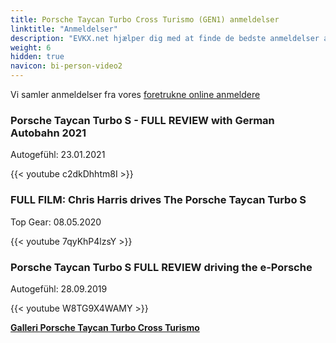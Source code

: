 ```yaml
---
title: Porsche Taycan Turbo Cross Turismo (GEN1) anmeldelser
linktitle: "Anmeldelser"
description: "EVKX.net hjælper dig med at finde de bedste anmeldelser af denne model."
weight: 6
hidden: true
navicon: bi-person-video2
---
```

Vi samler anmeldelser fra vores [foretrukne online anmeldere](../../../../../guides/evreviewers/)

<div class="container text-center shadow p-2 pe-4 mb-5 bg-body-tertiary rounded border">
<h3>Porsche Taycan Turbo S - FULL REVIEW with German Autobahn 2021</h3>
<p>Autogefühl: 23.01.2021</p>

{{< youtube c2dkDhhtm8I >}}

</div>
<div class="container text-center shadow p-2 pe-4 mb-5 bg-body-tertiary rounded border">
<h3>FULL FILM: Chris Harris drives The Porsche Taycan Turbo S</h3>
<p>Top Gear: 08.05.2020</p>

{{< youtube 7qyKhP4lzsY >}}

</div>
<div class="container text-center shadow p-2 pe-4 mb-5 bg-body-tertiary rounded border">
<h3>Porsche Taycan Turbo S FULL REVIEW driving the e-Porsche</h3>
<p>Autogefühl: 28.09.2019</p>

{{< youtube W8TG9X4WAMY >}}

</div>
<div class="mt-3 mb-3">
<a href="../gallery/" class="text-decoration-none text-black">
<strong><i class="bi-arrow-left"></i>Galleri  </strong>
</a>
<a href="../" class="text-decoration-none text-black float-end">
<strong>Porsche Taycan Turbo Cross Turismo <i class="bi-arrow-right"></i></strong>
</a>
</div>

